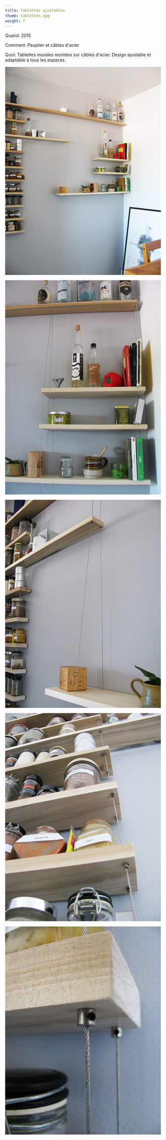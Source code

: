 ```yaml
---
title: Tablettes ajustables
thumb: tablettes.jpg
weight: f
---
```

Quand: 2015

Comment: Peuplier et câbles d'acier

Quoi: Tablettes murales montées sur câbles d'acier. Design ajustable et adaptable à tous les espaces.

![](/img/tablettes-01.jpg)

![](/img/tablettes-02.jpg)

![](/img/tablettes-03.jpg)

![](/img/tablettes-04.jpg)

![](/img/tablettes-05.jpg)